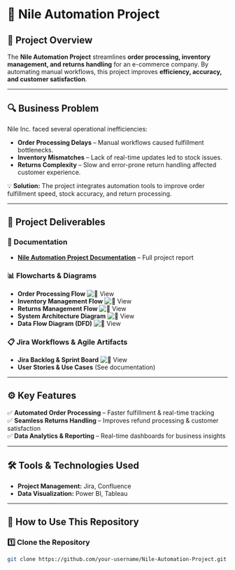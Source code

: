 # 🚀 Nile Automation Project

## 📌 Project Overview  
The **Nile Automation Project** streamlines **order processing, inventory management, and returns handling** for an e-commerce company. By automating manual workflows, this project improves **efficiency, accuracy, and customer satisfaction**.

---

## 🔍 Business Problem  
Nile Inc. faced several operational inefficiencies:  
- **Order Processing Delays** – Manual workflows caused fulfillment bottlenecks.  
- **Inventory Mismatches** – Lack of real-time updates led to stock issues.  
- **Returns Complexity** – Slow and error-prone return handling affected customer experience.  

💡 **Solution:** The project integrates automation tools to improve order fulfillment speed, stock accuracy, and return processing.  

---

## 📂 Project Deliverables  
### **📄 Documentation**
- **[Nile Automation Project Documentation](./Nile_Automation_Project_Documentation.pdf)** – Full project report  

### **📊 Flowcharts & Diagrams**
- **Order Processing Flow** ![📂 View](./Diagrams/Order_Processing_Flow.png)  
- **Inventory Management Flow** ![📂 View](./Diagrams/Inventory_Management_Flow.png)  
- **Returns Management Flow** ![📂 View](./Diagrams/Returns_Management_Flow.png)  
- **System Architecture Diagram** ![📂 View](./Diagrams/System_Architecture.png)  
- **Data Flow Diagram (DFD)** ![📂 View](./Diagrams/Data_Flow_Diagram.png)  

### **📋 Jira Workflows & Agile Artifacts**
- **Jira Backlog & Sprint Board** ![📂 View](./Jira_Screenshots/Jira_Backlog.png)  
- **User Stories & Use Cases** (See documentation)  

---

## ⚙️ Key Features  
✅ **Automated Order Processing** – Faster fulfillment & real-time tracking  
✅ **Seamless Returns Handling** – Improves refund processing & customer satisfaction  
✅ **Data Analytics & Reporting** – Real-time dashboards for business insights  

---

## 🛠️ Tools & Technologies Used  
- **Project Management:** Jira, Confluence   
- **Data Visualization:** Power BI, Tableau  

---

## 📢 How to Use This Repository  
### **1️⃣ Clone the Repository**
```sh
git clone https://github.com/your-username/Nile-Automation-Project.git

